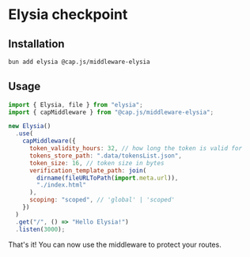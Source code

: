 # Elysia checkpoint

## Installation

```bash
bun add elysia @cap.js/middleware-elysia
```

## Usage

```javascript
import { Elysia, file } from "elysia";
import { capMiddleware } from "@cap.js/middleware-elysia";

new Elysia()
  .use(
    capMiddleware({
      token_validity_hours: 32, // how long the token is valid for
      tokens_store_path: ".data/tokensList.json",
      token_size: 16, // token size in bytes
      verification_template_path: join(
        dirname(fileURLToPath(import.meta.url)),
        "./index.html"
      ),
      scoping: "scoped", // 'global' | 'scoped'
    })
  )
  .get("/", () => "Hello Elysia!")
  .listen(3000);
```

That's it! You can now use the middleware to protect your routes.